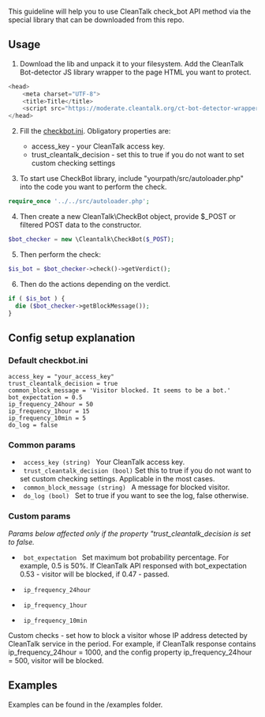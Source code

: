 This guideline will help you to use CleanTalk check_bot API method via the special library that can be downloaded from this repo.
## Usage
1. Download the lib and unpack it to your filesystem.
Add the CleanTalk Bot-detector JS library wrapper to the page HTML you want to protect.
```js
<head>
    <meta charset="UTF-8">
    <title>Title</title>
    <script src="https://moderate.cleantalk.org/ct-bot-detector-wrapper.js"></script>
</head>
```
2. Fill the [checkbot.ini](src%2FCleantalk%2Fcheckbot.ini). Obligatory properties are:
   * access_key - your CleanTalk access key.
   * trust_cleantalk_decision - set this to true if you do not want to set custom checking settings

3. To start use CheckBot library, include "yourpath/src/autoloader.php" into the code you want to perform the check.

```php
require_once '../../src/autoloader.php';
```
4. Then create a new CleanTalk\CheckBot object, provide $_POST or filtered POST data to the constructor.

```php
$bot_checker = new \Cleantalk\CheckBot($_POST);
```

5. Then perform the check:
```php
$is_bot = $bot_checker->check()->getVerdict();
```

6. Then do the actions depending on the verdict.
```php
if ( $is_bot ) {
  die ($bot_checker->getBlockMessage());
}
```
## Config setup explanation

### Default checkbot.ini
```text
access_key = "your_access_key"
trust_cleantalk_decision = true
common_block_message = 'Visitor blocked. It seems to be a bot.'
bot_expectation = 0.5
ip_frequency_24hour = 50
ip_frequency_1hour = 15
ip_frequency_10min = 5
do_log = false
```

### Common params

- <code> access_key (string) </code>
Your CleanTalk access key.
- <code> trust_cleantalk_decision (bool)</code>
Set this to true if you do not want to set custom checking settings. Applicable in the most cases. 
- <code> common_block_message (string) </code>
A message for blocked visitor.
- <code> do_log (bool) </code>
Set to true if you want to see the log, false otherwise.

### Custom params
<i>Params below affected only if the property "trust_cleantalk_decision is set to false.</i>

- <code> bot_expectation </code>
Set maximum bot probability percentage. For example, 0.5 is 50%. If CleanTalk API responsed with bot_expectation 0.53 - visitor will be blocked, if 0.47 - passed.

- <code> ip_frequency_24hour </code>
- <code> ip_frequency_1hour </code>
- <code> ip_frequency_10min </code>

Custom checks - set how to block a visitor whose IP address detected by CleanTalk service in the period. For example, if CleanTalk response contains ip_frequency_24hour = 1000, and the config property ip_frequency_24hour = 500, visitor will be blocked.


## Examples
Examples can be found in the /examples folder.
